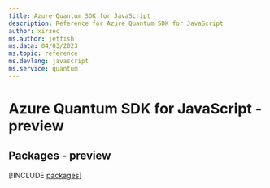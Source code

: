 ```yaml
---
title: Azure Quantum SDK for JavaScript
description: Reference for Azure Quantum SDK for JavaScript
author: xirzec
ms.author: jeffish
ms.data: 04/03/2023
ms.topic: reference
ms.devlang: javascript
ms.service: quantum
---
```

# Azure Quantum SDK for JavaScript - preview
## Packages - preview
[!INCLUDE [packages](quantum-index.md)]